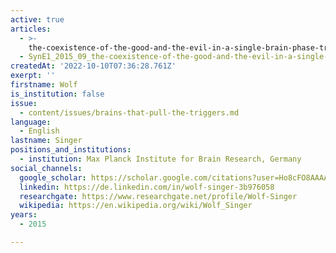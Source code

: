 ```yaml
---
active: true
articles:
  - >-
    the-coexistence-of-the-good-and-the-evil-in-a-single-brain-phase-transitions-in-a-non-linear-dynamical-system
  - SynE1_2015_09_the-coexistence-of-the-good-and-the-evil-in-a-single-brain
createdAt: '2022-10-10T07:36:28.761Z'
exerpt: ''
firstname: Wolf
is_institution: false
issue:
  - content/issues/brains-that-pull-the-triggers.md
language:
  - English
lastname: Singer
positions_and_institutions: 
  - institution: Max Planck Institute for Brain Research, Germany
social_channels:
  google_scholar: https://scholar.google.com/citations?user=Ho8cFO8AAAAJ&hl=en
  linkedin: https://de.linkedin.com/in/wolf-singer-3b976058
  researchgate: https://www.researchgate.net/profile/Wolf-Singer
  wikipedia: https://en.wikipedia.org/wiki/Wolf_Singer
years:
  - 2015

---
```

